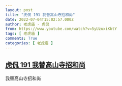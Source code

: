 ```yaml
---
layout: post
title: "虎侃 191 我替高山寺招和尚"
date: 2022-07-04T15:02:57.000Z
author: 老虎庙 · 虎侃
from: https://www.youtube.com/watch?v=5yUzuxiKbtY
tags: [ 老虎庙 ]
comments: True
categories: [ 老虎庙 ]
---
```

<!--1656946977000-->
[虎侃 191 我替高山寺招和尚](https://www.youtube.com/watch?v=5yUzuxiKbtY)
------

<div>
我替高山寺招和尚
</div>
